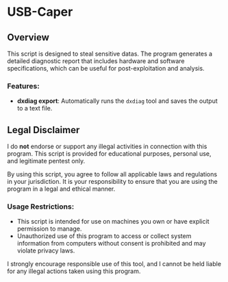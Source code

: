 # USB-Caper

## Overview
This script is designed to steal sensitive datas. The program generates a detailed diagnostic report that includes hardware and software specifications, which can be useful for post-exploitation and analysis.

### Features:
- **dxdiag export**: Automatically runs the `dxdiag` tool and saves the output to a text file.
  
## Legal Disclaimer

I do **not** endorse or support any illegal activities in connection with this program. This script is provided for educational purposes, personal use, and legitimate pentest only.

By using this script, you agree to follow all applicable laws and regulations in your jurisdiction. It is your responsibility to ensure that you are using the program in a legal and ethical manner.

### Usage Restrictions:
- This script is intended for use on machines you own or have explicit permission to manage.
- Unauthorized use of this program to access or collect system information from computers without consent is prohibited and may violate privacy laws.

I strongly encourage responsible use of this tool, and I cannot be held liable for any illegal actions taken using this program.
